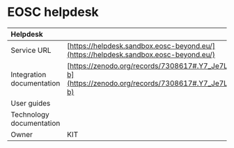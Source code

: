 # EOSC helpdesk

| Helpdesk                  |                                                                                                    |
| :------------------------ | :------------------------------------------------------------------------------------------------- |
| Service URL               | [https://helpdesk.sandbox.eosc-beyond.eu/](https://helpdesk.sandbox.eosc-beyond.eu/)               |
| Integration documentation | [https://zenodo.org/records/7308617#.Y7_Je7LMK-b](https://zenodo.org/records/7308617#.Y7_Je7LMK-b) |
| User guides               |                                                                                                    |
| Technology documentation  |                                                                                                    |
| Owner                     | KIT                                                                                                |
